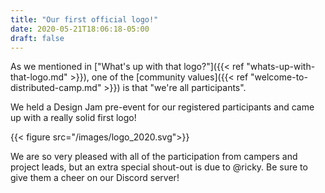 ```yaml
---
title: "Our first official logo!"
date: 2020-05-21T18:06:18-05:00
draft: false
---
```


As we mentioned in ["What's up with that logo?"]({{< ref "whats-up-with-that-logo.md" >}}), one of the [community values]({{< ref "welcome-to-distributed-camp.md" >}}) is that "we're all participants".

We held a Design Jam pre-event for our registered participants and came up with a really solid first logo!

{{< figure src="/images/logo_2020.svg">}}

We are so very pleased with all of the participation from campers and project leads, but an extra special shout-out is due to @ricky. Be sure to give them a cheer on our Discord server!
